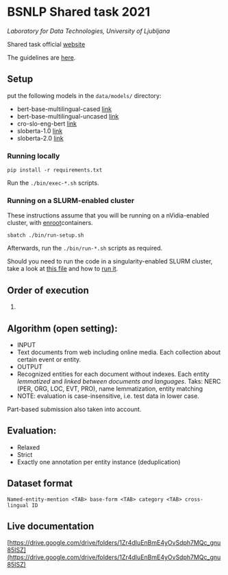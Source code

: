 # BSNLP Shared task 2021
*Laboratory for Data Technologies, University of Ljubljana*

Shared task official [website](http://bsnlp.cs.helsinki.fi/shared-task.html)

The guidelines are [here](http://bsnlp.cs.helsinki.fi/System_response_guidelines-1.2.pdf).

## Setup

put the following models in the `data/models/` directory:
- bert-base-multilingual-cased [link](https://huggingface.co/bert-base-multilingual-cased)
- bert-base-multilingual-uncased [link](https://huggingface.co/bert-base-multilingual-uncased)
- cro-slo-eng-bert [link](https://www.clarin.si/repository/xmlui/handle/11356/1330)
- sloberta-1.0 [link](https://www.clarin.si/repository/xmlui/handle/11356/1387)
- sloberta-2.0 [link](https://www.clarin.si/repository/xmlui/handle/11356/1397)

### Running locally
```
pip install -r requirements.txt
```
Run the `./bin/exec-*.sh` scripts.

### Running on a SLURM-enabled cluster
These instructions assume that you will be running on a nVidia-enabled cluster, with [enroot](https://github.com/nvidia/enroot)containers.
```
sbatch ./bin/run-setup.sh
```
Afterwards, run the `./bin/run-*.sh` scripts as required.

Should you need to run the code in a singularity-enabled SLURM cluster, take a look at [this file](./bin/singularity-commands.sh) and how to [run it](./bin/run-singularity.sh).

## Order of execution

1. 

## Algorithm (open setting):

* INPUT
 * Text documents from web including online media. Each collection about certain event or entity.
* OUTPUT 
 * Recognized entities for each document without indexes. Each entity *lemmatized* and *linked between documents and languages*. Taks: NERC (PER, ORG, LOC, EVT, PRO), name lemmatization, entity matching
 * NOTE: evaluation is case-insensitive, i.e. test data in lower case.

Part-based submission also taken into account.

## Evaluation:

* Relaxed
* Strict
 * Exactly one annotation per entity instance (deduplication) 

## Dataset format

```
Named-entity-mention <TAB> base-form <TAB> category <TAB> cross-lingual ID
```
## Live documentation

[https://drive.google.com/drive/folders/1Zr4dIuEnBmE4yOvSdph7MQc_gnu85ISZ](https://drive.google.com/drive/folders/1Zr4dIuEnBmE4yOvSdph7MQc_gnu85ISZ)
